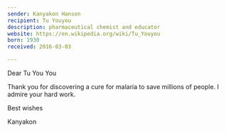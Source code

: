 ```yaml
---
sender: Kanyakon Hanson
recipient: Tu Youyou
description: pharmaceutical chemist and educator
website: https://en.wikipedia.org/wiki/Tu_Youyou
born: 1930
received: 2016-03-03

---
```


Dear Tu You You

Thank you for discovering a cure for malaria to save millions of people. I admire your hard work.

Best wishes

Kanyakon
